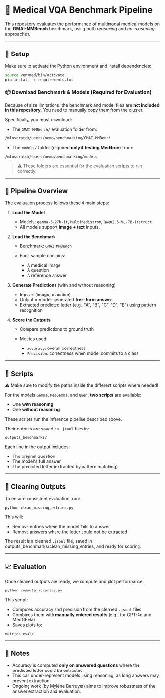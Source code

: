 # 🧪 Medical VQA Benchmark Pipeline

This repository evaluates the performance of multimodal medical models on the **GMAI-MMBench** benchmark, using both *reasoning* and *no-reasoning* approaches.

---

## 🔧 Setup

Make sure to activate the Python environment and install dependencies:

```bash
source venvmed/bin/activate
pip install -r requirements.txt
```

### 📦 Download Benchmark & Models (Required for Evaluation)

Because of size limitations, the benchmark and model files are **not included in this repository**.
You need to manually copy them from the cluster.

Specifically, you must download:

* The `GMAI-MMBench/` evaluation folder from: 

```bash
/mloscratch/users/nemo/benchmarking/GMAI-MMBench
```

* The `models/` folder (required **only if testing Meditron**) from:

```bash
/mloscratch/users/nemo/benchmarking/models
```

> ⚠️ These folders are essential for the evaluation scripts to run correctly.

---

## 📜 Pipeline Overview

The evaluation process follows these 4 main steps:

1. **Load the Model**

   * Models: `gemma-3-27b-it`, `MultiMedistron`, `Qwen2.5-VL-7B-Instruct`
   * All models support **image + text** inputs.

2. **Load the Benchmark**

   * Benchmark: `GMAI-MMBench`
   * Each sample contains:

     * A medical image
     * A question
     * A reference answer

3. **Generate Predictions** (with and without reasoning)

   * Input = (image, question)
   * Output = model-generated **free-form answer**
   * Extracted predicted letter (e.g., "A", "B", "C", "D", "E") using pattern recognition

4. **Score the Outputs**

   * Compare predictions to ground truth
   * Metrics used:

     * `Accuracy`: overall correctness
     * `Precision`: correctness when model commits to a class

---

## 📂 Scripts

⚠️ Make sure to modify the paths inside the different scripts where needed!

For the models `Gemma`, `MedGemma`, and `Qwen`, **two scripts** are available:

* One **with reasoning**
* One **without reasoning**

These scripts run the inference pipeline described above.

Their outputs are saved as `.jsonl` files in:

```
outputs_benchmarks/
```

Each line in the output includes:

* The original question
* The model's full answer
* The predicted letter (extracted by pattern matching)

---

## 🧹 Cleaning Outputs

To ensure consistent evaluation, run:

```bash
python clean_missing_entries.py
```

This will:

* Remove entries where the model fails to answer
* Remove answers where the letter could not be extracted

The result is a cleaned `.jsonl` file, saved in outputs_benchmarks/clean_missing_entries, and ready for scoring.

---

## 📈 Evaluation

Once cleaned outputs are ready, we compute and plot performance:

```bash
python compute_accuracy.py
```

This script:

* Computes accuracy and precision from the cleaned `.jsonl` files
* Combines them with **manually entered results** (e.g., for GPT-4o and MedGEMa)
* Saves plots to:

```
metrics_eval/
```

---

## 📌 Notes

* Accuracy is computed **only on answered questions** where the predicted letter could be extracted.
* This can under-represent models using reasoning, as long answers may prevent extraction.
* Ongoing work (by Mylène Berruyer) aims to improve robustness of the answer extraction and evaluation.


